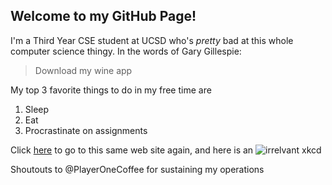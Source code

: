## Welcome to my GitHub Page!

I'm a Third Year CSE student at UCSD who's *pretty* bad at this whole computer science thingy.
In the words of Gary Gillespie:
>Download my wine app

My top 3 favorite things to do in my free time are 
1. Sleep
2. Eat
3. Procrastinate on assignments


Click [here](https://j1chou.github.io/) to go to this same web site again, and here is an ![irrelvant xkcd](https://imgs.xkcd.com/comics/depth_and_breadth.png)

Shoutouts to @PlayerOneCoffee for sustaining my operations
